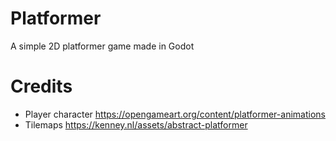 # Platformer
A simple 2D platformer game made in Godot

# Credits
- Player character https://opengameart.org/content/platformer-animations
- Tilemaps https://kenney.nl/assets/abstract-platformer

